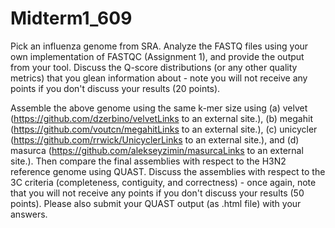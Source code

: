 # Midterm1_609

Pick an influenza genome from SRA. Analyze the FASTQ files using your own implementation of FASTQC (Assignment 1), and provide the output from your tool. Discuss the Q-score distributions (or any other quality metrics) that you glean information about - note you will not receive any points if you don't discuss your results (20 points).

Assemble the above genome using the same k-mer size using (a) velvet (https://github.com/dzerbino/velvetLinks to an external site.), (b) megahit (https://github.com/voutcn/megahitLinks to an external site.), (c) unicycler (https://github.com/rrwick/UnicyclerLinks to an external site.), and (d) masurca (https://github.com/alekseyzimin/masurcaLinks to an external site.). Then compare the final assemblies with respect to the H3N2 reference genome using QUAST. Discuss the assemblies with respect to the 3C criteria (completeness, contiguity, and correctness) - once again, note that you will not receive any points if you don't discuss your results (50 points). Please also submit your QUAST output (as .html file) with your answers.
